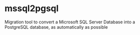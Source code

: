 mssql2pgsql
===========

Migration tool to convert a Microsoft SQL Server Database into a PostgreSQL database, as automatically as possible
